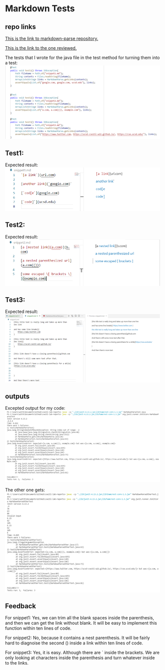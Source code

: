 # Markdown Tests

## repo links
[This is the link to markdown-parse repository.](https://github.com/yayajjiang/markdown_inperson)

[This is the link to the one reviewed.](https://github.com/5ean-github/markdown-parse)

The tests that I wrote for the java file in the test method for turning them into a test:
![Tests code](tests_code.png)


## Test1:
Expected result:
![expected result for test1 for my repo](snippet1_result.png)


## Test2:
Expected result:
![expected result for test2 for my repo](snippet2_result.png)


## Test3:
Expected result:
![expected result for test3 for my repo](snippet3_result.png)

## outputs
Excepted output for my code:
![output for mine](tests_output.png)

The other one gets:
![output for others](testother_output.png)


## Feedback
For snippet1:
Yes, we can trim all the blank spaces inside the parenthesis, and then we can get the link without blank. It will be easy to implement this function within ten lines of code.

For snippet2:
No, because it contains a nest parenthesis. It will be fairly hard to diagnoise the second () inside a link within ten lines of code.

For snippet3:
Yes, it is easy. Although there are ` inside the brackets. We are only looking at characters inside the parenthesis and turn whatever inside to the links.
